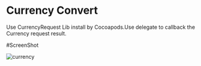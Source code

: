 # Currency Convert

Use CurrencyRequest Lib install by Cocoapods.Use delegate to callback the Currency request result.

#ScreenShot

![currency](http://qingliu.qiniudn.com/currency.png)